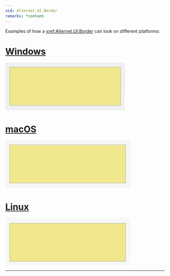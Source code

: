 ```yaml
---
uid: Alternet.UI.Border
remarks: *content
---
```


Examples of how a <xref:Alternet.UI.Border> can look on different platforms:

# [Windows](#tab/screenshot-windows)
![Border on Windows](images/border-windows.png)
# [macOS](#tab/screenshot-macos)
![Border on macOS](images/border-macos.png)
# [Linux](#tab/screenshot-linux)
![Border on Linux](images/border-linux.png)
***